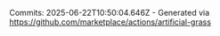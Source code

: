 Commits: 2025-06-22T10:50:04.646Z - Generated via https://github.com/marketplace/actions/artificial-grass
<br>
